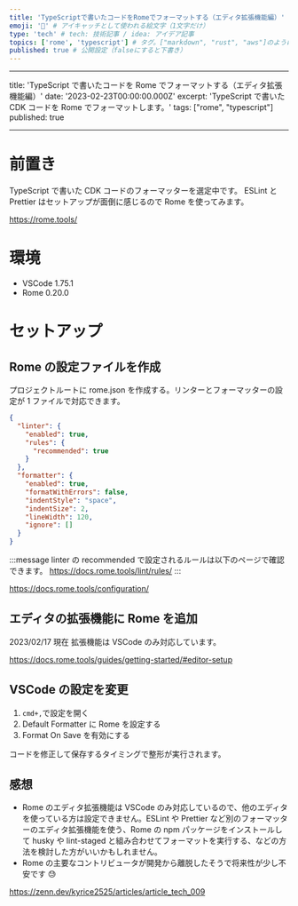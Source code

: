 ```yaml
---
title: 'TypeScriptで書いたコードをRomeでフォーマットする（エディタ拡張機能編）' # 記事のタイトル
emoji: '🚪' # アイキャッチとして使われる絵文字（1文字だけ）
type: 'tech' # tech: 技術記事 / idea: アイデア記事
topics: ['rome', 'typescript'] # タグ。["markdown", "rust", "aws"]のように指定する
published: true # 公開設定（falseにすると下書き）
---
```


---

title: 'TypeScript で書いたコードを Rome でフォーマットする（エディタ拡張機能編）'
date: '2023-02-23T00:00:00.000Z'
excerpt: 'TypeScript で書いた CDK コードを Rome でフォーマットします。'
tags: ["rome", "typescript"]
published: true

---

# 前置き

TypeScript で書いた CDK コードのフォーマッターを選定中です。
ESLint と Prettier はセットアップが面倒に感じるので Rome を使ってみます。

https://rome.tools/

# 環境

- VSCode 1.75.1
- Rome 0.20.0

# セットアップ

## Rome の設定ファイルを作成

プロジェクトルートに rome.json を作成する。リンターとフォーマッターの設定が 1 ファイルで対応できます。

```json
{
  "linter": {
    "enabled": true,
    "rules": {
      "recommended": true
    }
  },
  "formatter": {
    "enabled": true,
    "formatWithErrors": false,
    "indentStyle": "space",
    "indentSize": 2,
    "lineWidth": 120,
    "ignore": []
  }
}
```

:::message
linter の recommended で設定されるルールは以下のページで確認できます。 https://docs.rome.tools/lint/rules/
:::

https://docs.rome.tools/configuration/

## エディタの拡張機能に Rome を追加

2023/02/17 現在 拡張機能は VSCode のみ対応しています。

<!-- ![](https://storage.googleapis.com/zenn-user-upload/294798af3cd6-20230217.png) -->

https://docs.rome.tools/guides/getting-started/#editor-setup

## VSCode の設定を変更

1. `cmd+,`で設定を開く
1. Default Formatter に Rome を設定する
1. Format On Save を有効にする

<!-- ![](https://storage.googleapis.com/zenn-user-upload/3ae5a484c1df-20230217.png) -->

<!-- ![](https://storage.googleapis.com/zenn-user-upload/a1b5259045ea-20230217.png) -->

コードを修正して保存するタイミングで整形が実行されます。

## 感想

- Rome のエディタ拡張機能は VSCode のみ対応しているので、他のエディタを使っている方は設定できません。ESLint や Prettier など別のフォーマッターのエディタ拡張機能を使う、Rome の npm パッケージをインストールして husky や lint-staged と組み合わせてフォーマットを実行する、などの方法を検討した方がいいかもしれません。
- Rome の主要なコントリビュータが開発から離脱したそうで将来性が少し不安です 😓

https://zenn.dev/kyrice2525/articles/article_tech_009
